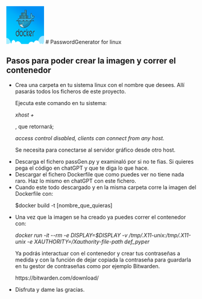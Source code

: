 <img src="docker.png" width="100px" height="100px">
# PasswordGenerator for linux
<h2>Pasos para poder crear la imagen y correr el contenedor</h2>
<ul>
  <li><p>Crea una carpeta en tu sistema linux con el nombre que desees. Allí pasarás todos los ficheros de este proyecto.</p></li>
    <p>Ejecuta este comando en tu sistema:</p>
    <p><i>xhost +</i></p>
    <p>, que retornará;</p>
    <p><i>access control disabled, clients can connect from any host.</i></p>
    <p>Se necesita para conectarse al servidor gráfico desde otro host.</p>
  <li>Descarga el fichero passGen.py y examinaló por si no te fias. Si quieres pega el código en chatGPT y que te diga lo que hace.</li>
  <li>Descargar el fichero Dockerfile que como puedes ver no tiene nada raro. Haz lo mismo en chatGPT con este fichero.</li>
  <li>Cuando este todo descargado y en la misma carpeta corre la imagen del Dockerfile con:</li>
  <p>$docker build -t [nombre_que_quieras]</p>
  <li>Una vez que la imagen se ha creado ya puedes correr el contenedor con:</li>
  <p><i>docker run -it --rm -e DISPLAY=$DISPLAY -v /tmp/.X11-unix:/tmp/.X11-unix -e XAUTHORITY=/Xauthority-file-path def_pyper</i></p>
  <p>Ya podrás interactuar con el contenedor y crear tus contraseñas a medida y con la función de dejar copiada la contraseña para guardarla en tu gestor de contraseñas       como por ejemplo Bitwarden.</p>
  <p>https://bitwarden.com/download/</p>
  <li>Disfruta y dame las gracias.</li>
</ul>
